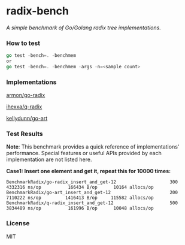 # radix-bench

_A simple benchmark of Go/Golang radix tree implementations._

### How to test

```go
go test -bench=. -benchmem
or
go test -bench=. -benchmem -args -n=<sample count>
```

### Implementations

[armon/go-radix](https://github.com/armon/go-radix)

[ihexxa/q-radix](https://github.com/ihexxa/q-radix)

[kellydunn/go-art](https://github.com/kellydunn/go-art)

### Test Results

**Note**: This benchmark provides a quick reference of implementations' performance.
Special features or useful APIs provided by each implementation are not listed here.

**Case1: Insert one element and get it, repeat this for 10000 times:**

```
BenchmarkRadix/go-radix_insert_and_get-12                    300           4332316 ns/op          166434 B/op      10164 allocs/op
BenchmarkRadix/go-art_insert_and_get-12                      200           7110222 ns/op         1416413 B/op     115582 allocs/op
BenchmarkRadix/q-radix_insert_and_get-12                     500           3834489 ns/op          161996 B/op      10048 allocs/op
```

### License

MIT
